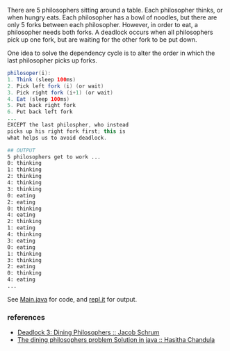 There are 5 philosophers sitting around a table. Each
philosopher thinks, or when hungry eats. Each
philosopher has a bowl of noodles, but there are only
5 forks between each philosopher. However, in order
to eat, a philosopher needs both forks. A deadlock
occurs when all philosophers pick up one fork, but
are waiting for the other fork to be put down. 

One idea to solve the dependency cycle is to alter the
order in which the last philosopher picks up forks. 

```java
philosoper(i):
1. Think (sleep 100ms)
2. Pick left fork (i) (or wait)
3. Pick right fork (i+1) (or wait)
4. Eat (sleep 100ms)
5. Put back right fork
6. Put back left fork
...
EXCEPT the last philospher, who instead
picks up his right fork first; this is
what helps us to avoid deadlock.
```

```bash
## OUTPUT
5 philosophers get to work ...
0: thinking
1: thinking
2: thinking
4: thinking
3: thinking
0: eating
2: eating
0: thinking
4: eating
2: thinking
1: eating
4: thinking
3: eating
0: eating
1: thinking
3: thinking
2: eating
0: thinking
4: eating
...
```

See [Main.java] for code, and [repl.it] for output.

[Main.java]: https://repl.it/@wolfram77/dining-philosophers-problem#Main.java
[repl.it]: https://dining-philosophers-problem.wolfram77.repl.run


### references

- [Deadlock 3: Dining Philosophers :: Jacob Schrum](https://www.youtube.com/watch?v=_ruovgwXyYs)
- [The dining philosophers problem Solution in java :: Hasitha Chandula](https://medium.com/@hasitha.chandula/the-dining-philosophers-problem-solution-in-java-223daf103c2)
